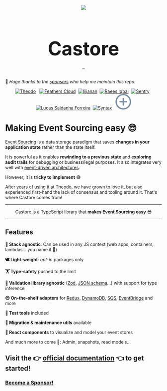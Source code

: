 <p align="center">
    <img src="assets/logo.svg" height="128">
    <h1 style="border-bottom:none;font-size:60px;margin-bottom:0;" align="center" >Castore</h1>
</p>
<p align="center">
  <a aria-label="NPM version" href="https://www.npmjs.com/package/@castore/core">
    <img alt="" src="https://img.shields.io/npm/v/@castore/core?color=935e0e&style=for-the-badge">
  </a>
  <a aria-label="License" href="https://github.com/castore-dev/castore/blob/main/LICENSE">
    <img alt="" src="https://img.shields.io/github/license/castore-dev/castore?color=%23F8A11C&style=for-the-badge">
  </a>
    <img alt="" src=https://img.shields.io/npm/dt/@castore/core?color=%23B7612E&style=for-the-badge>
    <br/>
    <br/>
</p>

💖 _Huge thanks to the [sponsors](https://github.com/sponsors/ThomasAribart) who help me maintain this repo:_

<p align="center">
  <a href="https://www.theodo.fr/"><img src="https://github.com/theodo.png" width="50px" alt="Theodo" title="Theodo"/></a></td>&nbsp;&nbsp;
  <!-- sponsors --><a href="https://github.com/featherscloud"><img src="https://github.com/featherscloud.png" width="50px" alt="Feathers Cloud" title="Feathers Cloud"/></a>&nbsp;&nbsp;<a href="https://github.com/li-jia-nan"><img src="https://github.com/li-jia-nan.png" width="50px" alt="lijianan" title="lijianan"/></a>&nbsp;&nbsp;<a href="https://github.com/RaeesBhatti"><img src="https://github.com/RaeesBhatti.png" width="50px" alt="Raees Iqbal" title="Raees Iqbal"/></a>&nbsp;&nbsp;<a href="https://github.com/getsentry"><img src="https://github.com/getsentry.png" width="50px" alt="Sentry" title="Sentry"/></a>&nbsp;&nbsp;<a href="https://github.com/lucas-subli"><img src="https://github.com/lucas-subli.png" width="50px" alt="Lucas Saldanha Ferreira" title="Lucas Saldanha Ferreira"/></a>&nbsp;&nbsp;<a href="https://github.com/syntaxfm"><img src="https://github.com/syntaxfm.png" width="50px" alt="Syntax" title="Syntax"/></a>&nbsp;&nbsp;<!-- sponsors -->
  <a href="https://github.com/sponsors/ThomasAribart"><img src="assets/plus-sign.png" width="50px" alt="Plus sign" title="Your brand here!"/></a>
</p>

# Making Event Sourcing easy 😎

[Event Sourcing](https://learn.microsoft.com/en-us/azure/architecture/patterns/event-sourcing) is a data storage paradigm that saves **changes in your application state** rather than the state itself.

It is powerful as it enables **rewinding to a previous state** and **exploring audit trails** for debugging or business/legal purposes. It also integrates very well with [event-driven architectures](https://en.wikipedia.org/wiki/Event-driven_architecture).

However, it is **tricky to implement** 😅

After years of using it at [Theodo](https://dev.to/slsbytheodo), we have grown to love it, but also experienced first-hand the lack of consensus and tooling around it. That's where Castore comes from!

---

<p align="center">
  Castore is a TypeScript library that <b>makes Event Sourcing easy</b> 😎
</p>

---

## Features

**🙈 Stack agnostic**: Can be used in any JS context (web apps, containers, lambdas... you name it 🙌)

**🕊️ Light-weight**: _opt-in_ packages only

**🏋️ Type-safety** pushed to the limit

**📐 Validation library agnostic** ([Zod](https://github.com/colinhacks/zod), [JSON schema](https://github.com/ThomasAribart/json-schema-to-ts)...) with support for type inference

**😍 On-the-shelf adapters** for [Redux](https://redux.js.org/), [DynamoDB](https://aws.amazon.com/dynamodb/), [SQS](https://aws.amazon.com/sqs/), [EventBridge](https://aws.amazon.com/eventbridge/) and more

**🎯 Test tools** included

**🔧 Migration & maintenance utils** available

**🎨 React components** to visualize and model your event stores

And much more to come 🙌: Admin, snapshots, read models...

## Visit the 👉 [official documentation](https://castore-dev.github.io/castore/) 👈 to get started!

### [Become a Sponsor!](https://github.com/sponsors/thomasaribart/)

